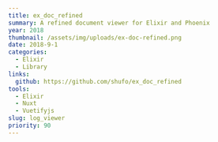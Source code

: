 ```yaml
---
title: ex_doc_refined
summary: A refined document viewer for Elixir and Phoenix
year: 2018
thumbnail: /assets/img/uploads/ex-doc-refined.png
date: 2018-9-1
categories:
  - Elixir
  - Library
links:
  github: https://github.com/shufo/ex_doc_refined
tools:
  - Elixir
  - Nuxt
  - Vuetifyjs
slug: log_viewer
priority: 90
---
```


